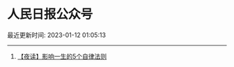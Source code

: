 # 人民日报公众号

最近更新时间: 2023-01-12 01:05:13

--- 
1. [【夜读】影响一生的5个自律法则](https://mp.weixin.qq.com/s/aOKTFcAdLpsVyeZ_5LE98A) 
